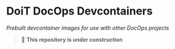 # DoiT DocOps Devcontainers

*Prebuilt devcontainer images for use with other DocOps projects*

> :construction: **This repository is under construction**